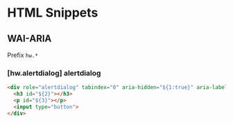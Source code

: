 
# HTML Snippets

## WAI-ARIA

Prefix `hw.*`

### [hw.alertdialog] alertdialog

```html
<div role="alertdialog" tabindex="0" aria-hidden="${1:true}" aria-labelledby="${2}" aria-describedby="${3}">
  <h3 id="${2}"></h3>
  <p id="${3}"></p>
  <input type="button">
</div>
```
